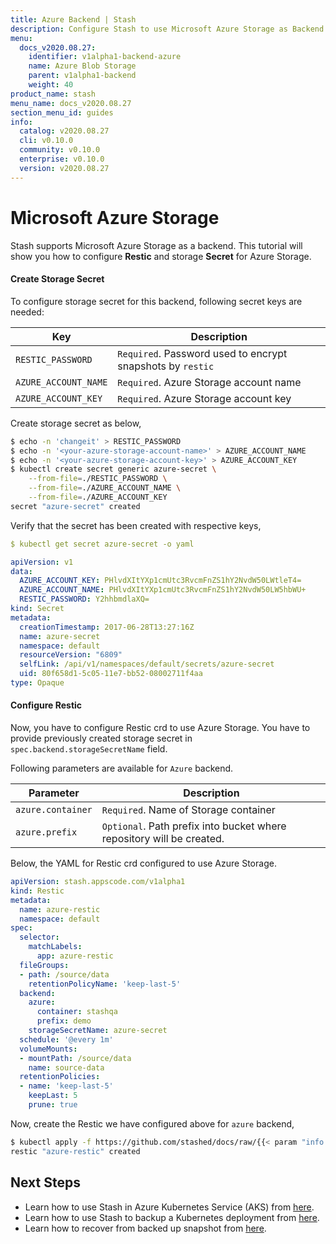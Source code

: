 ```yaml
---
title: Azure Backend | Stash
description: Configure Stash to use Microsoft Azure Storage as Backend.
menu:
  docs_v2020.08.27:
    identifier: v1alpha1-backend-azure
    name: Azure Blob Storage
    parent: v1alpha1-backend
    weight: 40
product_name: stash
menu_name: docs_v2020.08.27
section_menu_id: guides
info:
  catalog: v2020.08.27
  cli: v0.10.0
  community: v0.10.0
  enterprise: v0.10.0
  version: v2020.08.27
---
```


# Microsoft Azure Storage

Stash supports Microsoft Azure Storage as a backend. This tutorial will show you how to configure **Restic** and storage **Secret** for Azure Storage.

#### Create Storage Secret

To configure storage secret for this backend, following secret keys are needed:

| Key                     | Description                                                |
|-------------------------|------------------------------------------------------------|
| `RESTIC_PASSWORD`       | `Required`. Password used to encrypt snapshots by `restic` |
| `AZURE_ACCOUNT_NAME`    | `Required`. Azure Storage account name                     |
| `AZURE_ACCOUNT_KEY`     | `Required`. Azure Storage account key                      |

Create storage secret as below,

```bash
$ echo -n 'changeit' > RESTIC_PASSWORD
$ echo -n '<your-azure-storage-account-name>' > AZURE_ACCOUNT_NAME
$ echo -n '<your-azure-storage-account-key>' > AZURE_ACCOUNT_KEY
$ kubectl create secret generic azure-secret \
    --from-file=./RESTIC_PASSWORD \
    --from-file=./AZURE_ACCOUNT_NAME \
    --from-file=./AZURE_ACCOUNT_KEY
secret "azure-secret" created
```

Verify that the secret has been created with respective keys,

```yaml
$ kubectl get secret azure-secret -o yaml

apiVersion: v1
data:
  AZURE_ACCOUNT_KEY: PHlvdXItYXp1cmUtc3RvcmFnZS1hY2NvdW50LWtleT4=
  AZURE_ACCOUNT_NAME: PHlvdXItYXp1cmUtc3RvcmFnZS1hY2NvdW50LW5hbWU+
  RESTIC_PASSWORD: Y2hhbmdlaXQ=
kind: Secret
metadata:
  creationTimestamp: 2017-06-28T13:27:16Z
  name: azure-secret
  namespace: default
  resourceVersion: "6809"
  selfLink: /api/v1/namespaces/default/secrets/azure-secret
  uid: 80f658d1-5c05-11e7-bb52-08002711f4aa
type: Opaque
```

#### Configure Restic

Now, you have to configure Restic crd to use Azure Storage. You have to provide previously created storage secret in `spec.backend.storageSecretName` field.

Following parameters are available for `Azure` backend.

|     Parameter     |                              Description                              |
| ----------------- | --------------------------------------------------------------------- |
| `azure.container` | `Required`. Name of Storage container                                 |
| `azure.prefix`    | `Optional`. Path prefix into bucket where repository will be created. |

Below, the YAML for Restic crd configured to use Azure Storage.

```yaml
apiVersion: stash.appscode.com/v1alpha1
kind: Restic
metadata:
  name: azure-restic
  namespace: default
spec:
  selector:
    matchLabels:
      app: azure-restic
  fileGroups:
  - path: /source/data
    retentionPolicyName: 'keep-last-5'
  backend:
    azure:
      container: stashqa
      prefix: demo
    storageSecretName: azure-secret
  schedule: '@every 1m'
  volumeMounts:
  - mountPath: /source/data
    name: source-data
  retentionPolicies:
  - name: 'keep-last-5'
    keepLast: 5
    prune: true
```

Now, create the Restic we have configured above for `azure` backend,

```bash
$ kubectl apply -f https://github.com/stashed/docs/raw/{{< param "info.version" >}}/docs/examples/backends/azure/azure-restic.yaml
restic "azure-restic" created
```

## Next Steps

- Learn how to use Stash in Azure Kubernetes Service (AKS) from [here](/docs/v2020.08.27/guides/v1alpha1/platforms/aks).
- Learn how to use Stash to backup a Kubernetes deployment from [here](/docs/v2020.08.27/guides/v1alpha1/backup).
- Learn how to recover from backed up snapshot from [here](/docs/v2020.08.27/guides/v1alpha1/restore).
